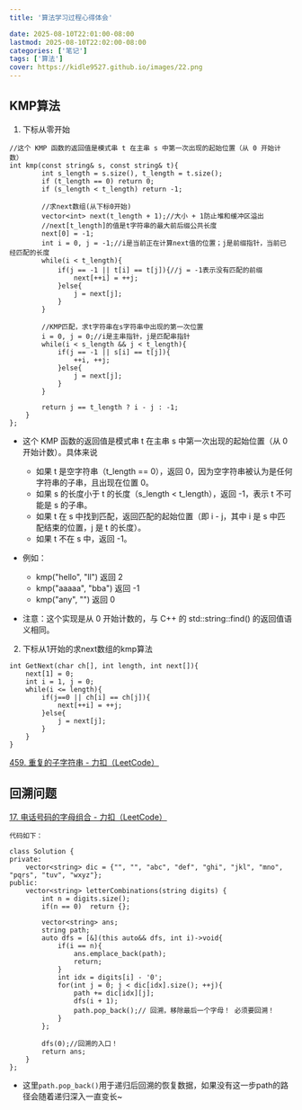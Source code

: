```yaml
---
title: '算法学习过程心得体会'

date: 2025-08-10T22:01:00-08:00
lastmod: 2025-08-10T22:02:00-08:00
categories: ['笔记']
tags: ['算法']
cover: https://kidle9527.github.io/images/22.png
---
```


## KMP算法

1. 下标从零开始

```
//这个 KMP 函数的返回值是模式串 t 在主串 s 中第一次出现的起始位置（从 0 开始计数）
int kmp(const string& s, const string& t){
        int s_length = s.size(), t_length = t.size();
        if (t_length == 0) return 0;
        if (s_length < t_length) return -1;

        //求next数组(从下标0开始)
        vector<int> next(t_length + 1);//大小 + 1防止堆和缓冲区溢出
        //next[t_length]的值是t字符串的最大前后缀公共长度
        next[0] = -1;
        int i = 0, j = -1;//i是当前正在计算next值的位置；j是前缀指针，当前已经匹配的长度
        while(i < t_length){
            if(j == -1 || t[i] == t[j]){//j = -1表示没有匹配的前缀
                next[++i] = ++j;
            }else{
                j = next[j];
            }
        }

        //KMP匹配，求t字符串在s字符串中出现的第一次位置
        i = 0, j = 0;//i是主串指针，j是匹配串指针
        while(i < s_length && j < t_length){
            if(j == -1 || s[i] == t[j]){
                ++i, ++j;
            }else{
                j = next[j];
            }
        }
        
        return j == t_length ? i - j : -1;
    }
};
```

* 这个 KMP 函数的返回值是模式串 t 在主串 s 中第一次出现的起始位置（从 0 开始计数）。具体来说

  

  * 如果 t 是空字符串（t_length == 0），返回 0，因为空字符串被认为是任何字符串的子串，且出现在位置 0。 
  * 如果 s 的长度小于 t 的长度（s_length < t_length），返回 -1，表示 t 不可能是 s 的子串。 
  * 如果 t 在 s 中找到匹配，返回匹配的起始位置（即 i - j，其中 i 是 s 中匹配结束的位置，j 是 t 的长度）。 
  * 如果 t 不在 s 中，返回 -1。 

* 例如：
  *  kmp("hello", "ll") 返回 2 
  * kmp("aaaaa", "bba") 返回 -1 
  * kmp("any", "") 返回 0 
* 注意：这个实现是从 0 开始计数的，与 C++ 的 std::string::find() 的返回值语义相同。

2. 下标从1开始的求next数组的kmp算法

```
int GetNext(char ch[], int length, int next[]){
    next[1] = 0;
    int i = 1, j = 0;
    while(i <= length){
        if(j==0 || ch[i] == ch[j]){
            next[++i] = ++j;
        }else{
            j = next[j];
        }
    }
}
```

[459. 重复的子字符串 - 力扣（LeetCode）](https://leetcode.cn/problems/repeated-substring-pattern/description/)



## 回溯问题

[17. 电话号码的字母组合 - 力扣（LeetCode）](https://leetcode.cn/problems/letter-combinations-of-a-phone-number/)

```
代码如下：

class Solution {
private:
    vector<string> dic = {"", "", "abc", "def", "ghi", "jkl", "mno", "pqrs", "tuv", "wxyz"};
public:
    vector<string> letterCombinations(string digits) {
        int n = digits.size();
        if(n == 0)  return {};

        vector<string> ans;
        string path;
        auto dfs = [&](this auto&& dfs, int i)->void{
            if(i == n){
                ans.emplace_back(path);
                return;
            }
            int idx = digits[i] - '0';
			for(int j = 0; j < dic[idx].size(); ++j){
				path += dic[idx][j];
				dfs(i + 1);
                path.pop_back();// 回溯，移除最后一个字母！ 必须要回溯！
			}
        };

        dfs(0);//回溯的入口！
        return ans;
    }
};
```

* 这里`path.pop_back()`用于递归后回溯的恢复数据，如果没有这一步path的路径会随着递归深入一直变长~



